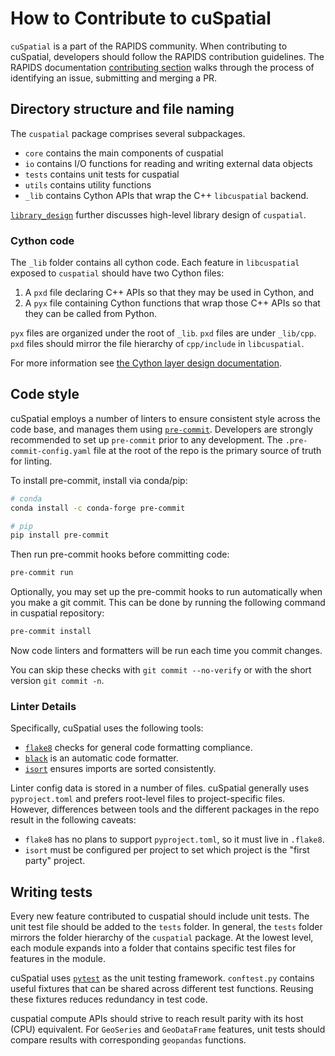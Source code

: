 # How to Contribute to cuSpatial

`cuSpatial` is a part of the RAPIDS community. When contributing to cuSpatial, developers should
follow the RAPIDS contribution guidelines. The RAPIDS documentation
[contributing section](https://docs.rapids.ai/contributing) walks through the process of identifying
an issue, submitting and merging a PR.

## Directory structure and file naming

The `cuspatial` package comprises several subpackages.

- `core` contains the main components of cuspatial
- `io` contains I/O functions for reading and writing external data objects
- `tests` contains unit tests for cuspatial
- `utils` contains utility functions
- `_lib` contains Cython APIs that wrap the C++ `libcuspatial` backend.

[`library_design`](library_design.md) further discusses high-level library design of `cuspatial`.

### Cython code

The `_lib` folder contains all cython code. Each feature in `libcuspatial` exposed to
`cuspatial` should have two Cython files:

1. A `pxd` file declaring C++ APIs so that they may be used in Cython, and
2. A `pyx` file containing Cython functions that wrap those C++ APIs so that they can be called from Python.

`pyx` files are organized under the root of `_lib`. `pxd` files are under `_lib/cpp`.
`pxd` files should mirror the file hierarchy of `cpp/include` in `libcuspatial`.

For more information see [the Cython layer design documentation](./library_design.md#cython-layer).

## Code style

cuSpatial employs a number of linters to ensure consistent style across the code base, and manages
them using [`pre-commit`](https://pre-commit.com/). Developers are strongly recommended to set up
`pre-commit` prior to any development. The `.pre-commit-config.yaml` file at the root of the repo is
the primary source of truth for linting.

To install pre-commit, install via conda/pip:

```bash
# conda
conda install -c conda-forge pre-commit
```
```bash
# pip
pip install pre-commit
```

Then run pre-commit hooks before committing code:
```bash
pre-commit run
```

Optionally, you may set up the pre-commit hooks to run automatically when you make a git commit. This can be done by running the following command in cuspatial repository:

```bash
pre-commit install
```

Now code linters and formatters will be run each time you commit changes.

You can skip these checks with `git commit --no-verify` or with the short version `git commit -n`.

### Linter Details

Specifically, cuSpatial uses the following tools:

- [`flake8`](https://github.com/pycqa/flake8) checks for general code formatting compliance. 
- [`black`](https://github.com/psf/black) is an automatic code formatter.
- [`isort`](https://pycqa.github.io/isort/) ensures imports are sorted consistently.

Linter config data is stored in a number of files. cuSpatial generally uses `pyproject.toml` and
prefers root-level files to project-specific files.
However, differences between tools and the different packages in the repo result in the following caveats:

- `flake8` has no plans to support `pyproject.toml`, so it must live in `.flake8`.
- `isort` must be configured per project to set which project is the "first party" project.

## Writing tests

Every new feature contributed to cuspatial should include unit tests. The unit test file should be
added to the `tests` folder. In general, the `tests` folder mirrors the folder hierarchy of the
`cuspatial` package. At the lowest level, each module expands into a folder that contains specific
test files for features in the module.

cuSpatial uses [`pytest`](https://docs.pytest.org/) as the unit testing framework. `conftest.py`
contains useful fixtures that can be shared across different test functions. Reusing these fixtures
reduces redundancy in test code.

cuspatial compute APIs should strive to reach result parity with its host (CPU) equivalent. For 
`GeoSeries` and `GeoDataFrame` features, unit tests should compare results with
corresponding `geopandas` functions.
